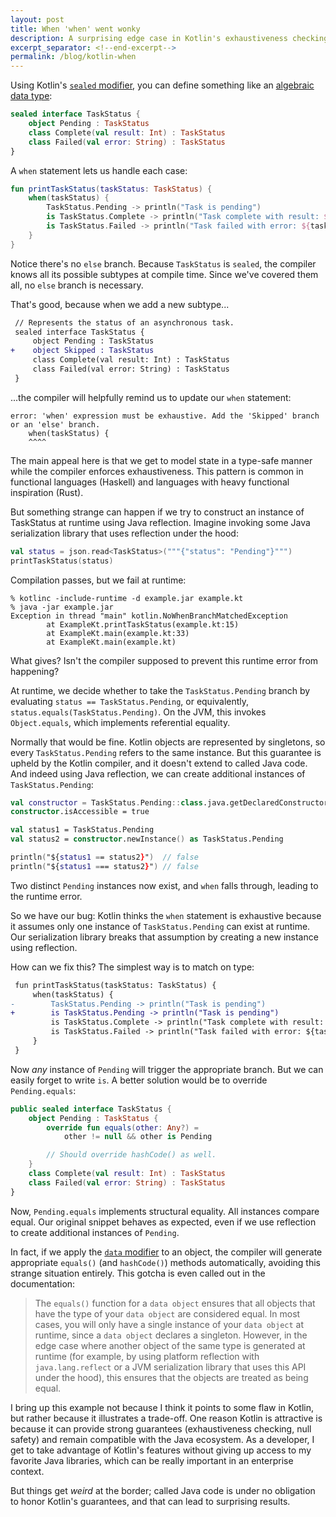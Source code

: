 ```yaml
---
layout: post
title: When 'when' went wonky
description: A surprising edge case in Kotlin's exhaustiveness checking.
excerpt_separator: <!--end-excerpt-->
permalink: /blog/kotlin-when
---
```


Using Kotlin's [`sealed` modifier](https://kotlinlang.org/docs/sealed-classes.html#declare-a-sealed-class-or-interface), you can define something like an [algebraic data type](https://en.wikipedia.org/wiki/Algebraic_data_type):

```kotlin
sealed interface TaskStatus {
    object Pending : TaskStatus
    class Complete(val result: Int) : TaskStatus
    class Failed(val error: String) : TaskStatus
}
```

A `when` statement lets us handle each case:

```kotlin
fun printTaskStatus(taskStatus: TaskStatus) {
    when(taskStatus) {
        TaskStatus.Pending -> println("Task is pending")
        is TaskStatus.Complete -> println("Task complete with result: ${taskStatus.result}")
        is TaskStatus.Failed -> println("Task failed with error: ${taskStatus.error}")
    }
}
```
Notice there's no `else` branch.
Because `TaskStatus` is `sealed`, the compiler knows all its possible subtypes at compile time.
Since we've covered them all, no `else` branch is necessary.

That's good, because when we add a new subtype...

```diff
 // Represents the status of an asynchronous task.
 sealed interface TaskStatus {
     object Pending : TaskStatus
+    object Skipped : TaskStatus
     class Complete(val result: Int) : TaskStatus
     class Failed(val error: String) : TaskStatus
 }
```

...the compiler will helpfully remind us to update our `when` statement:

```
error: 'when' expression must be exhaustive. Add the 'Skipped' branch or an 'else' branch.
    when(taskStatus) {
    ^^^^
```

The main appeal here is that we get to model state in a type-safe manner while the compiler enforces exhaustiveness.
This pattern is common in functional languages (Haskell) and languages with heavy functional inspiration (Rust).

But something strange can happen if we try to construct an instance of TaskStatus at runtime using Java reflection.
Imagine invoking some Java serialization library that uses reflection under the hood:

```kotlin
val status = json.read<TaskStatus>("""{"status": "Pending"}""")
printTaskStatus(status)
```

Compilation passes, but we fail at runtime:

```
% kotlinc -include-runtime -d example.jar example.kt
% java -jar example.jar
Exception in thread "main" kotlin.NoWhenBranchMatchedException
        at ExampleKt.printTaskStatus(example.kt:15)
        at ExampleKt.main(example.kt:33)
        at ExampleKt.main(example.kt)
```

What gives? Isn't the compiler supposed to prevent this runtime error from happening?

At runtime, we decide whether to take the `TaskStatus.Pending` branch by evaluating `status == TaskStatus.Pending`, or equivalently, `status.equals(TaskStatus.Pending)`. On the JVM, this invokes `Object.equals`, which implements referential equality.

Normally that would be fine. Kotlin objects are represented by singletons, so every `TaskStatus.Pending` refers to the same instance. But this guarantee is upheld by the Kotlin compiler, and it doesn't extend to called Java code. And indeed using Java reflection, we can create additional instances of `TaskStatus.Pending`:

```kotlin
val constructor = TaskStatus.Pending::class.java.getDeclaredConstructor()
constructor.isAccessible = true

val status1 = TaskStatus.Pending
val status2 = constructor.newInstance() as TaskStatus.Pending

println("${status1 == status2}")  // false
println("${status1 === status2}") // false
```

Two distinct `Pending` instances now exist, and `when` falls through, leading to the runtime error.

So we have our bug: Kotlin thinks the `when` statement is exhaustive because it assumes only one instance of `TaskStatus.Pending` can exist at runtime. Our serialization library breaks that assumption by creating a new instance using reflection.

How can we fix this? The simplest way is to match on type:

```diff
 fun printTaskStatus(taskStatus: TaskStatus) {
     when(taskStatus) {
-        TaskStatus.Pending -> println("Task is pending")
+        is TaskStatus.Pending -> println("Task is pending")
         is TaskStatus.Complete -> println("Task complete with result: ${taskStatus.result}")
         is TaskStatus.Failed -> println("Task failed with error: ${taskStatus.error}")
     }
 }
```

Now *any* instance of `Pending` will trigger the appropriate branch.
But we can easily forget to write `is`. A better solution would be to override `Pending.equals`:

```kotlin
public sealed interface TaskStatus {
    object Pending : TaskStatus {
        override fun equals(other: Any?) =
            other != null && other is Pending

        // Should override hashCode() as well.
    }
    class Complete(val result: Int) : TaskStatus
    class Failed(val error: String) : TaskStatus
}
```

Now, `Pending.equals` implements structural equality. All instances compare equal.
Our original snippet behaves as expected, even if we use reflection to create additional instances of `Pending`.

In fact, if we apply the [`data` modifier](https://kotlinlang.org/docs/object-declarations.html#data-objects) to an object, the compiler will generate appropriate `equals()` (and `hashCode()`) methods automatically, avoiding this strange situation entirely. This gotcha is even called out in the documentation:

> The `equals()` function for a `data object` ensures that all objects that have the type of your `data object` are considered equal.
> In most cases, you will only have a single instance of your `data object` at runtime, since a `data object` declares a singleton.
> However, in the edge case where another object of the same type is generated at runtime (for example, by using platform reflection with `java.lang.reflect` or a JVM serialization library that uses this API under the hood), this ensures that the objects are treated as being equal.

I bring up this example not because I think it points to some flaw in Kotlin, but rather because it illustrates a trade-off.
One reason Kotlin is attractive is because it can provide strong guarantees (exhaustiveness checking, null safety) and remain compatible with the Java ecosystem.
As a developer, I get to take advantage of Kotlin's features without giving up access to my favorite Java libraries, which can be really important in an enterprise context.

But things get *weird* at the border; called Java code is under no obligation to honor Kotlin's guarantees, and that can lead to surprising results.
